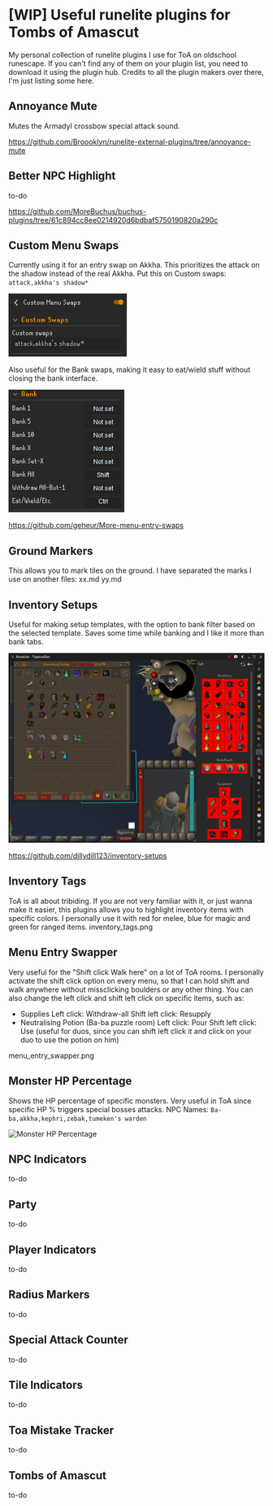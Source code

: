 # [WIP] Useful runelite plugins for Tombs of Amascut
My personal collection of runelite plugins I use for ToA on oldschool runescape. If you can't find any of them on your plugin list, you need to download it using the plugin hub. Credits to all the plugin makers over there, I'm just listing some here.
## Annoyance Mute
Mutes the Armadyl crossbow special attack sound.

https://github.com/Broooklyn/runelite-external-plugins/tree/annoyance-mute
## Better NPC Highlight
to-do

https://github.com/MoreBuchus/buchus-plugins/tree/61c894cc8ee0214920d6bdbaf5750190820a290c
## Custom Menu Swaps
Currently using it for an entry swap on Akkha. This prioritizes the attack on the shadow instead of the real Akkha.
Put this on Custom swaps: `attack,akkha's shadow*`

![Custom swap configs](https://raw.githubusercontent.com/tipicodev/osrs-toa-plugins/main/imgs/custom_menu_swaps.png?sanitize=true)

Also useful for the Bank swaps, making it easy to eat/wield stuff without closing the bank interface.

![Custom swap configs 2](https://raw.githubusercontent.com/tipicodev/osrs-toa-plugins/main/imgs/custom_menu_swaps2.png?sanitize=true)

https://github.com/geheur/More-menu-entry-swaps
## Ground Markers
This allows you to mark tiles on the ground. I have separated the marks I use on another files:
xx.md
yy.md
 ## Inventory Setups
 Useful for making setup templates, with the option to bank filter based on the selected template. Saves some time while banking and I like it more than bank tabs.
 
![Inventory setup configs](https://raw.githubusercontent.com/tipicodev/osrs-toa-plugins/main/imgs/inventory_setups.png?sanitize=true)
 
https://github.com/dillydill123/inventory-setups
## Inventory Tags
ToA is all about tribiding. If you are not very familiar with it, or just wanna make it easier, this plugins allows you to highlight inventory items with specific colors. I personally use it with red for melee, blue for magic and green for ranged items.
inventory_tags.png
## Menu Entry Swapper
Very useful for the "Shift click Walk here" on a lot of ToA rooms. I personally activate the shift click option on every menu, so that I can hold shift and walk anywhere without missclicking boulders or any other thing. You can also change the left click and shift left click on specific items, such as:
- Supplies
Left click: Withdraw-all
Shift left click: Resupply
- Neutralising Potion (Ba-ba puzzle room)
Left click: Pour
Shift left click: Use (useful for duos, since you can shift left click it and click on your duo to use the potion on him)

menu_entry_swapper.png
## Monster HP Percentage
Shows the HP percentage of specific monsters. Very useful in ToA since specific HP % triggers special bosses attacks. NPC Names: `Ba-ba,akkha,kephri,zebak,tumeken's warden`

![Monster HP Percentage](https://camo.githubusercontent.com/209df2f8b6e178841a925c009f04856a34ee799cfe334e4ec63ef094eaa3eff3/68747470733a2f2f692e696d6775722e636f6d2f4430384f5048792e706e67)

## NPC Indicators
to-do
## Party
to-do
## Player Indicators
to-do
## Radius Markers
to-do
## Special Attack Counter
to-do
## Tile Indicators
to-do
## Toa Mistake Tracker
to-do
## Tombs of Amascut
to-do

